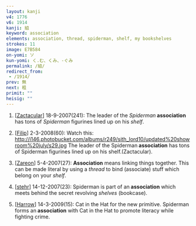 ```yaml
---
layout: kanji
v4: 1776
v6: 1914
kanji: 組
keyword: association
elements: association, thread, spiderman, shelf, my bookshelves
strokes: 11
image: E7B584
on-yomi: ソ
kun-yomi: く.む、くみ、-ぐみ
permalink: /組/
redirect_from:
 - /1914/
prev: 無
next: 粗
primit: ""
heisig: ""
---
```


1) [<a href="http://kanji.koohii.com/profile/Zactacular">Zactacular</a>] 18-9-2007(241): The leader of the <em>Spiderman</em><strong> association</strong> has tons of <em>Spiderman</em> figurines lined up on his <em>shelf</em>.

2) [<a href="http://kanji.koohii.com/profile/Filip">Filip</a>] 2-3-2008(60): Watch this: <a href="http://i146.photobucket.com/albums/r249/sith_lord10/updated%20showroom%20july/s29.jpg">http://i146.photobucket.com/albums/r249/sith_lord10/updated%20showroom%20july/s29.jpg</a> The leader of the Spiderman<strong> association</strong> has tons of Spiderman figurines lined up on his shelf.(Zactacular).

3) [<a href="http://kanji.koohii.com/profile/Zareon">Zareon</a>] 5-4-2007(27): <strong>Association</strong> means linking things together. This can be made literal by using a <em>thread</em> to bind (associate) stuff which belong on your <em>shelf</em>.

4) [<a href="http://kanji.koohii.com/profile/stehr">stehr</a>] 14-12-2007(23): Spiderman is part of an<strong> association</strong> which meets behind the secret revolving <em>shelves</em> (bookcase).

5) [<a href="http://kanji.koohii.com/profile/Harrow">Harrow</a>] 14-3-2009(15): Cat in the Hat for the new primitive. Spiderman forms an<strong> association</strong> with Cat in the Hat to promote literacy while fighting crime.

